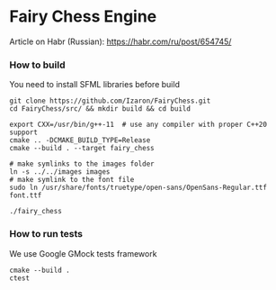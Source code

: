 # Fairy Chess Engine
Article on Habr (Russian): https://habr.com/ru/post/654745/

### How to build
You need to install SFML libraries before build
```
git clone https://github.com/Izaron/FairyChess.git
cd FairyChess/src/ && mkdir build && cd build

export CXX=/usr/bin/g++-11  # use any compiler with proper C++20 support
cmake .. -DCMAKE_BUILD_TYPE=Release
cmake --build . --target fairy_chess

# make symlinks to the images folder
ln -s ../../images images 
# make symlink to the font file
sudo ln /usr/share/fonts/truetype/open-sans/OpenSans-Regular.ttf font.ttf

./fairy_chess
```

### How to run tests
We use Google GMock tests framework
```
cmake --build .
ctest
```
